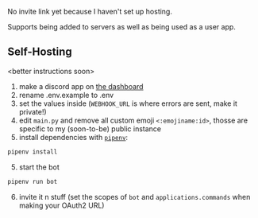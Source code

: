 No invite link yet because I haven't set up hosting.

Supports being added to servers as well as being used as a user app.

## Self-Hosting

\<better instructions soon\>

1. make a discord app on [the dashboard](https://discord.com/developers/applications)
2. rename .env.example to .env
3. set the values inside (`WEBHOOK_URL` is where errors are sent, make it private!)
4. edit `main.py` and remove all custom emoji `<:emojiname:id>`, thosse are specific to my (soon-to-be) public instance
5. install dependencies with [`pipenv`](https://pipenv.pypa.io):
  ```sh
  pipenv install
  ```
5. start the bot
  ```sh
  pipenv run bot
  ```
6. invite it n stuff (set the scopes of `bot` and `applications.commands` when making your OAuth2 URL)
